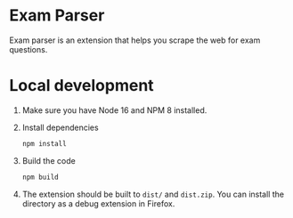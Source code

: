 # Exam Parser

Exam parser is an extension that helps you scrape the web for exam questions.

# Local development

1. Make sure you have Node 16 and NPM 8 installed.

2. Install dependencies
    ```bash
    npm install
    ```

3.  Build the code
    ```bash
    npm build
    ```

4. The extension should be built to `dist/` and `dist.zip`. You can install the directory as a debug extension in Firefox.
